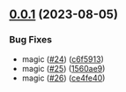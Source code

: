 ## [0.0.1](https://github.com/EncyclopediaGalactica/EG/compare/0.0.0...0.0.1) (2023-08-05)


### Bug Fixes

* magic ([#24](https://github.com/EncyclopediaGalactica/EG/issues/24)) ([c6f5913](https://github.com/EncyclopediaGalactica/EG/commit/c6f59132efca78e6bb2534ca484b3a840ca7d079))
* magic ([#25](https://github.com/EncyclopediaGalactica/EG/issues/25)) ([1560ae9](https://github.com/EncyclopediaGalactica/EG/commit/1560ae9c565ce750a1dce0d5f8907a55d784fd89))
* magic ([#26](https://github.com/EncyclopediaGalactica/EG/issues/26)) ([ce4fe40](https://github.com/EncyclopediaGalactica/EG/commit/ce4fe40e039cf1ea8fd2778b322a60b4cfd67877))
